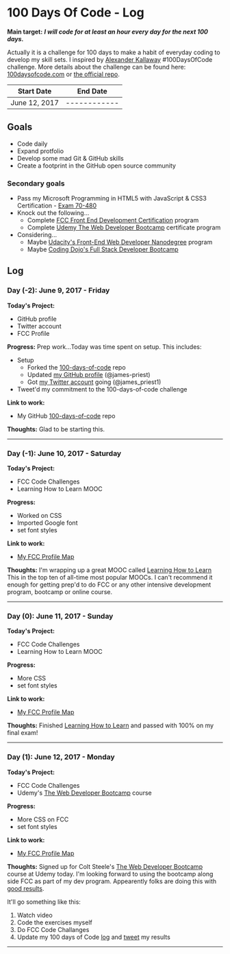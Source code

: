 # 100 Days Of Code - Log

**Main target:** ***I will code for at least an hour every day for the next 100 days.***

Actually it is a challenge for 100 days to make a habit of everyday coding to develop my skill sets.  I inspired by [Alexander Kallaway](https://github.com/Kallaway "Alexander Kallaway") #100DaysOfCode challenge. More details about the challenge can be found here: [100daysofcode.com](http://100daysofcode.com/ "100daysofcode.com") or [the official repo](https://github.com/Kallaway/100-days-of-code "the official repo").

|  Start Date   | End Date     |
| ------------- | ------------ |
| June 12, 2017 | ------------ |

## Goals

- Code daily
- Expand protfolio
- Develop some mad Git & GitHub skills
- Create a footprint in the GitHub open source community

### Secondary goals

- Pass my Microsoft Programming in HTML5 with JavaScript & CSS3 Certification - [Exam 70-480](https://www.microsoft.com/en-us/learning/exam-70-480.aspx)
- Knock out the following...
  - Complete [FCC Front End Development Certification](https://www.freecodecamp.com/james-priest "FCC Profile") program
  - Complete [Udemy The Web Developer Bootcamp](https://www.udemy.com/the-web-developer-bootcamp/) certificate program
- Considering...
  - Maybe [Udacity's Front-End Web Developer Nanodegree](https://www.udacity.com/course/front-end-web-developer-nanodegree--nd001?utm_medium=referral&utm_campaign=api) program
  - Maybe [Coding Dojo's Full Stack Developer Bootcamp](http://www.codingdojo.com/web-development-accelerators)

## Log

### Day (-2): June 9, 2017 - Friday

**Today's Project:**

- GitHub profile
- Twitter account
- FCC Profile

**Progress:**  Prep work...Today was time spent on setup. This includes:

- Setup
  - Forked the [100-days-of-code](https://github.com/Kallaway/100-days-of-code) repo
  - Updated [my GitHub profile](https://github.com/james-priest) (@james-priest)
  - Got [my Twitter account](https://twitter.com/james_priest1) going (@james_priest1)
- Tweet'd my commitment to the 100-days-of-code challenge

**Link to work:**

- My GitHub [100-days-of-code](https://github.com/james-priest/100-days-of-code) repo

**Thoughts:** Glad to be starting this.

---

### Day (-1): June 10, 2017 - Saturday

**Today's Project:**

- FCC Code Challenges
- Learning How to Learn MOOC

**Progress:**

- Worked on CSS
- Imported Google font
- set font styles

**Link to work:**

- [My FCC Profile Map](https://www.freecodecamp.com/james-priest)

**Thoughts:** I'm wrapping up a great MOOC called [Learning How to Learn](https://www.coursera.org/learn/learning-how-to-learn) This in the top ten of all-time most popular MOOCs. I can't recommend it enough for getting prep'd to do FCC or any other intensive development program, bootcamp or online course.

---

### Day (0): June 11, 2017 - Sunday

**Today's Project:**

- FCC Code Challenges
- Learning How to Learn MOOC

**Progress:**

- More CSS
- set font styles

**Link to work:**

- [My FCC Profile Map](https://www.freecodecamp.com/james-priest)

**Thoughts:** Finished [Learning How to Learn](https://www.coursera.org/learn/learning-how-to-learn) and passed with 100% on my final exam!

---

### Day (1): June 12, 2017 - Monday

**Today's Project:**

- FCC Code Challenges
- Udemy's [The Web Developer Bootcamp](https://www.udemy.com/the-web-developer-bootcamp/) course

**Progress:**

- More CSS on FCC
- set font styles

**Link to work:**

- [My FCC Profile Map](https://www.freecodecamp.com/james-priest)

**Thoughts:** Signed up for Colt Steele's [The Web Developer Bootcamp](https://www.udemy.com/the-web-developer-bootcamp/) course at Udemy today. I'm looking forward to using the bootcamp along side FCC as part of my dev program. Appearently folks are doing this with [good results](https://forum.freecodecamp.com/t/the-web-developer-bootcamp-udemy-review/61595/8).

It'll go something like this:

1. Watch video
1. Code the exercises myself
1. Do FCC Code Challanges
1. Update my 100 days of Code [log](https://github.com/james-priest/100-days-of-code/blob/master/log.md) and [tweet](https://twitter.com/james_priest1) my results

---
<!--
### Day 0: June 10, 2017 - Saturday

**Today's Project:** GitHub & Twitter accounts

**Progress:**

- Prep work...Today was time spent on setup. This includes:

**Link to work:**

- [My 100-days-of-code](https://github.com/james-priest/100-days-of-code) repo

**Thoughts:**

---

### Day 0: February 30, 2016 (Example 1)
##### (delete me or comment me out)

**Today's Progress**: Fixed CSS, worked on canvas functionality for the app.

**Thoughts:** I really struggled with CSS, but, overall, I feel like I am slowly getting better at it. Canvas is still new for me, but I managed to figure out some basic functionality.

**Link to work:** [Calculator App](http://www.example.com)

### Day 0: February 30, 2016 (Example 2)
##### (delete me or comment me out)

**Today's Progress**: Fixed CSS, worked on canvas functionality for the app.

**Thoughts**: I really struggled with CSS, but, overall, I feel like I am slowly getting better at it. Canvas is still new for me, but I managed to figure out some basic functionality.

**Link(s) to work**: [Calculator App](http://www.example.com)

### Day 1: June 27, Monday

**Today's Progress**: I've gone through many exercises on FreeCodeCamp.

**Thoughts** I've recently started coding, and it's a great feeling when I finally solve an algorithm challenge after a lot of attempts and hours spent.

**Link(s) to work**

1. [Find the Longest Word in a String](https://www.freecodecamp.com/challenges/find-the-longest-word-in-a-string)
2. [Title Case a Sentence](https://www.freecodecamp.com/challenges/title-case-a-sentence)-->
